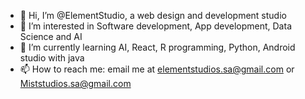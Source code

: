 - 👋 Hi, I’m @ElementStudio, a web design and development studio
- 👀 I’m interested in Software development, App development, Data Science and AI 
- 🌱 I’m currently learning AI, React, R programming, Python, Android studio with java 
- 📫 How to reach me: email me at elementstudios.sa@gmail.com or Miststudios.sa@gmail.com

<!---
ElementStudio/ElementStudio is a ✨ special ✨ repository because its `README.md` (this file) appears on your GitHub profile.
You can click the Preview link to take a look at your changes.
--->
